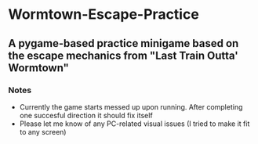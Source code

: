 # Wormtown-Escape-Practice
A pygame-based practice minigame based on the escape mechanics from "Last Train Outta' Wormtown"
---
### Notes
- Currently the game starts messed up upon running. After completing one succesful direction it should fix itself
- Please let me know of any PC-related visual issues (I tried to make it fit to any screen)
